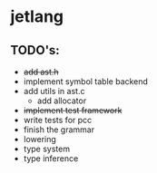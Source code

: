 # jetlang

## TODO's:

- ~~add ast.h~~
- implement symbol table backend
- add utils in ast.c
    - add allocator
- ~~implement test framework~~
- write tests for pcc
- finish the grammar
- lowering
- type system
- type inference

